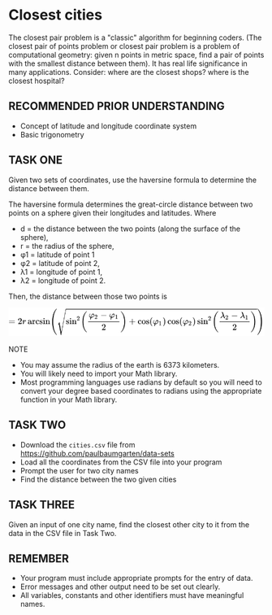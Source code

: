 # Closest cities

The closest pair problem is a "classic" algorithm for beginning coders. (The closest pair of points problem or closest pair problem is a problem of computational geometry: given n points in metric space, find a pair of points with the smallest distance between them). It has real life significance in many applications. Consider: where are the closest shops? where is the closest hospital?

## RECOMMENDED PRIOR UNDERSTANDING

* Concept of latitude and longitude coordinate system
* Basic trigonometry

## TASK ONE

Given two sets of coordinates, use the haversine formula to determine the distance between them.

The haversine formula determines the great-circle distance between two points on a sphere given their longitudes and latitudes. Where

* d  =  the distance between the two points (along the surface of the sphere),
* r  =  the radius of the sphere,
* φ1  =  latitude of point 1
* φ2  =  latitude of point 2,
* λ1  =  longitude of point 1,
* λ2  =  longitude of point 2.

Then, the distance between those two points is

![](assets/haversine.svg)

NOTE

* You may assume the radius of the earth is 6373 kilometers.
* You will likely need to import your Math library.
* Most programming languages use radians by default so you will need to convert your degree based coordinates to radians using the appropriate function in your Math library.

## TASK TWO

* Download the `cities.csv` file from https://github.com/paulbaumgarten/data-sets
* Load all the coordinates from the CSV file into your program
* Prompt the user for two city names
* Find the distance between the two given cities

## TASK THREE

Given an input of one city name, find the closest other city to it from the data in the CSV file in Task Two.

## REMEMBER

* Your program must include appropriate prompts for the entry of data.
* Error messages and other output need to be set out clearly.
* All variables, constants and other identifiers must have meaningful names.

